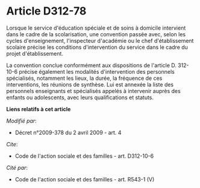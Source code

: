 # Article D312-78

Lorsque le service d'éducation spéciale et de soins à domicile intervient dans le cadre de la scolarisation, une convention
passée avec, selon les cycles d'enseignement, l'inspecteur d'académie ou le chef d'établissement scolaire précise les
conditions d'intervention du service dans le cadre du projet d'établissement. 

La convention conclue conformément aux dispositions de l'article D. 312-10-6 précise également les modalités d'intervention
des personnels spécialisés, notamment les lieux, la durée, la fréquence de ces interventions, les réunions de synthèse. Lui
est annexée la liste des personnels enseignants et spécialisés appelés à intervenir auprès des enfants ou adolescents, avec
leurs qualifications et statuts.

**Liens relatifs à cet article**

_Modifié par_:

  - Décret n°2009-378 du 2 avril 2009 - art. 4

_Cite_:

  - Code de l'action sociale et des familles - art. D312-10-6

_Cité par_:

  - Code de l'action sociale et des familles - art. R543-1 (V)
